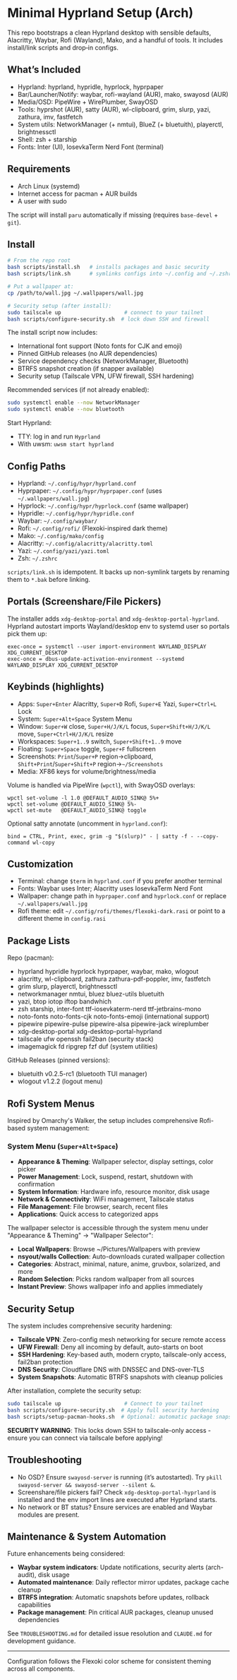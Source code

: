 # Minimal Hyprland Setup (Arch)

This repo bootstraps a clean Hyprland desktop with sensible defaults, Alacritty, Waybar, Rofi (Wayland), Mako, and a handful of tools. It includes install/link scripts and drop‑in configs.

## What’s Included
- Hyprland: hyprland, hypridle, hyprlock, hyprpaper
- Bar/Launcher/Notify: waybar, rofi-wayland (AUR), mako, swayosd (AUR)
- Media/OSD: PipeWire + WirePlumber, SwayOSD
- Tools: hyprshot (AUR), satty (AUR), wl-clipboard, grim, slurp, yazi, zathura, imv, fastfetch
- System utils: NetworkManager (+ nmtui), BlueZ (+ bluetuith), playerctl, brightnessctl
- Shell: zsh + starship
- Fonts: Inter (UI), IosevkaTerm Nerd Font (terminal)

## Requirements
- Arch Linux (systemd)
- Internet access for pacman + AUR builds
- A user with sudo

The script will install `paru` automatically if missing (requires `base-devel` + `git`).

## Install
```bash
# From the repo root
bash scripts/install.sh   # installs packages and basic security
bash scripts/link.sh      # symlinks configs into ~/.config and ~/.zshrc

# Put a wallpaper at:
cp /path/to/wall.jpg ~/.wallpapers/wall.jpg

# Security setup (after install):
sudo tailscale up                    # connect to your tailnet
bash scripts/configure-security.sh  # lock down SSH and firewall
```

The install script now includes:
- International font support (Noto fonts for CJK and emoji)
- Pinned GitHub releases (no AUR dependencies)
- Service dependency checks (NetworkManager, Bluetooth)
- BTRFS snapshot creation (if snapper available)
- Security setup (Tailscale VPN, UFW firewall, SSH hardening)

Recommended services (if not already enabled):
```bash
sudo systemctl enable --now NetworkManager
sudo systemctl enable --now bluetooth
```

Start Hyprland:
- TTY: log in and run `Hyprland`
- With uwsm: `uwsm start hyprland`

## Config Paths
- Hyprland: `~/.config/hypr/hyprland.conf`
- Hyprpaper: `~/.config/hypr/hyprpaper.conf` (uses `~/.wallpapers/wall.jpg`)
- Hyprlock: `~/.config/hypr/hyprlock.conf` (same wallpaper)
- Hypridle: `~/.config/hypr/hypridle.conf`
- Waybar: `~/.config/waybar/`
- Rofi: `~/.config/rofi/` (Flexoki-inspired dark theme)
- Mako: `~/.config/mako/config`
- Alacritty: `~/.config/alacritty/alacritty.toml`
- Yazi: `~/.config/yazi/yazi.toml`
- Zsh: `~/.zshrc`

`scripts/link.sh` is idempotent. It backs up non-symlink targets by renaming them to `*.bak` before linking.

## Portals (Screenshare/File Pickers)
The installer adds `xdg-desktop-portal` and `xdg-desktop-portal-hyprland`. Hyprland autostart imports Wayland/desktop env to systemd user so portals pick them up:
```
exec-once = systemctl --user import-environment WAYLAND_DISPLAY XDG_CURRENT_DESKTOP
exec-once = dbus-update-activation-environment --systemd WAYLAND_DISPLAY XDG_CURRENT_DESKTOP
```

## Keybinds (highlights)
- Apps: `Super+Enter` Alacritty, `Super+D` Rofi, `Super+E` Yazi, `Super+Ctrl+L` Lock
- System: `Super+Alt+Space` System Menu
- Window: `Super+W` close, `Super+H/J/K/L` focus, `Super+Shift+H/J/K/L` move, `Super+Ctrl+H/J/K/L` resize
- Workspaces: `Super+1..9` switch, `Super+Shift+1..9` move
- Floating: `Super+Space` toggle, `Super+F` fullscreen
- Screenshots: `Print`/`Super+P` region→clipboard, `Shift+Print`/`Super+Shift+P` region→`~/Screenshots`
- Media: XF86 keys for volume/brightness/media

Volume is handled via PipeWire (`wpctl`), with SwayOSD overlays:
```
wpctl set-volume -l 1.0 @DEFAULT_AUDIO_SINK@ 5%+
wpctl set-volume @DEFAULT_AUDIO_SINK@ 5%-
wpctl set-mute   @DEFAULT_AUDIO_SINK@ toggle
```

Optional satty annotate (uncomment in `hyprland.conf`):
```
bind = CTRL, Print, exec, grim -g "$(slurp)" - | satty -f - --copy-command wl-copy
```

## Customization
- Terminal: change `$term` in `hyprland.conf` if you prefer another terminal
- Fonts: Waybar uses Inter; Alacritty uses IosevkaTerm Nerd Font
- Wallpaper: change path in `hyprpaper.conf` and `hyprlock.conf` or replace `~/.wallpapers/wall.jpg`
- Rofi theme: edit `~/.config/rofi/themes/flexoki-dark.rasi` or point to a different theme in `config.rasi`

## Package Lists
Repo (pacman):
- hyprland hypridle hyprlock hyprpaper, waybar, mako, wlogout
- alacritty, wl-clipboard, zathura zathura-pdf-poppler, imv, fastfetch
- grim slurp, playerctl, brightnessctl
- networkmanager nmtui, bluez bluez-utils bluetuith
- yazi, btop iotop iftop bandwhich
- zsh starship, inter-font ttf-iosevkaterm-nerd ttf-jetbrains-mono
- noto-fonts noto-fonts-cjk noto-fonts-emoji (international support)  
- pipewire pipewire-pulse pipewire-alsa pipewire-jack wireplumber
- xdg-desktop-portal xdg-desktop-portal-hyprland
- tailscale ufw openssh fail2ban (security stack)
- imagemagick fd ripgrep fzf duf (system utilities)

GitHub Releases (pinned versions):
- bluetuith v0.2.5-rc1 (bluetooth TUI manager)
- wlogout v1.2.2 (logout menu)

## Rofi System Menus

Inspired by Omarchy's Walker, the setup includes comprehensive Rofi-based system management:

### System Menu (`Super+Alt+Space`)
- **Appearance & Theming**: Wallpaper selector, display settings, color picker
- **Power Management**: Lock, suspend, restart, shutdown with confirmation
- **System Information**: Hardware info, resource monitor, disk usage  
- **Network & Connectivity**: WiFi management, Tailscale status
- **File Management**: File browser, search, recent files
- **Applications**: Quick access to categorized apps

The wallpaper selector is accessible through the system menu under "Appearance & Theming" → "Wallpaper Selector":
- **Local Wallpapers**: Browse ~/Pictures/Wallpapers with preview
- **nsyout/walls Collection**: Auto-downloads curated wallpaper collection
- **Categories**: Abstract, minimal, nature, anime, gruvbox, solarized, and more
- **Random Selection**: Picks random wallpaper from all sources
- **Instant Preview**: Shows wallpaper info and applies immediately

## Security Setup

The system includes comprehensive security hardening:
- **Tailscale VPN**: Zero-config mesh networking for secure remote access
- **UFW Firewall**: Deny all incoming by default, auto-starts on boot
- **SSH Hardening**: Key-based auth, modern crypto, tailscale-only access, fail2ban protection
- **DNS Security**: Cloudflare DNS with DNSSEC and DNS-over-TLS
- **System Snapshots**: Automatic BTRFS snapshots with cleanup policies

After installation, complete the security setup:
```bash
sudo tailscale up                    # Connect to your tailnet
bash scripts/configure-security.sh  # Apply full security hardening
bash scripts/setup-pacman-hooks.sh  # Optional: automatic package snapshots
```

**SECURITY WARNING**: This locks down SSH to tailscale-only access - ensure you can connect via tailscale before applying!

## Troubleshooting
- No OSD? Ensure `swayosd-server` is running (it’s autostarted). Try `pkill swayosd-server && swayosd-server --silent &`.
- Screenshare/file pickers fail? Check `xdg-desktop-portal-hyprland` is installed and the env import lines are executed after Hyprland starts.
- No network or BT status? Ensure services are enabled and Waybar modules are present.

## Maintenance & System Automation

Future enhancements being considered:
- **Waybar system indicators**: Update notifications, security alerts (arch-audit), disk usage
- **Automated maintenance**: Daily reflector mirror updates, package cache cleanup  
- **BTRFS integration**: Automatic snapshots before updates, rollback capabilities
- **Package management**: Pin critical AUR packages, cleanup unused dependencies

See `TROUBLESHOOTING.md` for detailed issue resolution and `CLAUDE.md` for development guidance.

---
Configuration follows the Flexoki color scheme for consistent theming across all components.
